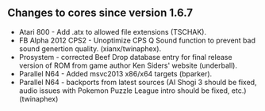 Changes to cores since version 1.6.7
------------------------------------
* Atari 800 - Add .atx to allowed file extensions (TSCHAK).
* FB Alpha 2012 CPS2 - Unoptimize CPS Q Sound function to prevent bad sound genertion quality. (xianx/twinaphex).
* Prosystem - corrected Beef Drop database entry for final release version of ROM from game author Ken Siders' website (underball).
* Parallel N64 - Added msvc2013 x86/x64 targets (bparker).
* Parallel N64 - backports from latest sources (AI Shogi 3 should be fixed, audio issues with Pokemon Puzzle League intro should be fixed, etc.) (twinaphex)
